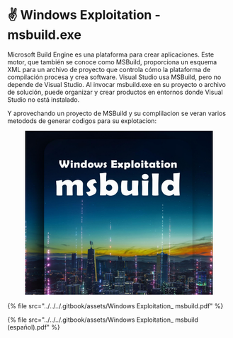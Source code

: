 # ✌️ Windows Exploitation - msbuild.exe

Microsoft Build Engine es una plataforma para crear aplicaciones. Este motor, que también se conoce como MSBuild, proporciona un esquema XML para un archivo de proyecto que controla cómo la plataforma de compilación procesa y crea software. Visual Studio usa MSBuild, pero no depende de Visual Studio. Al invocar msbuild.exe en su proyecto o archivo de solución, puede organizar y crear productos en entornos donde Visual Studio no está instalado.

Y aprovechando un proyecto de MSBuild y su complilacion se veran varios metodods de generar codigos para su explotacion:&#x20;





<figure><img src="../../../.gitbook/assets/Windows-Exploitation_-msbuild-pdf.png" alt=""><figcaption></figcaption></figure>



{% file src="../../../.gitbook/assets/Windows Exploitation_ msbuild.pdf" %}



{% file src="../../../.gitbook/assets/Windows Exploitation_ msbuild (español).pdf" %}
